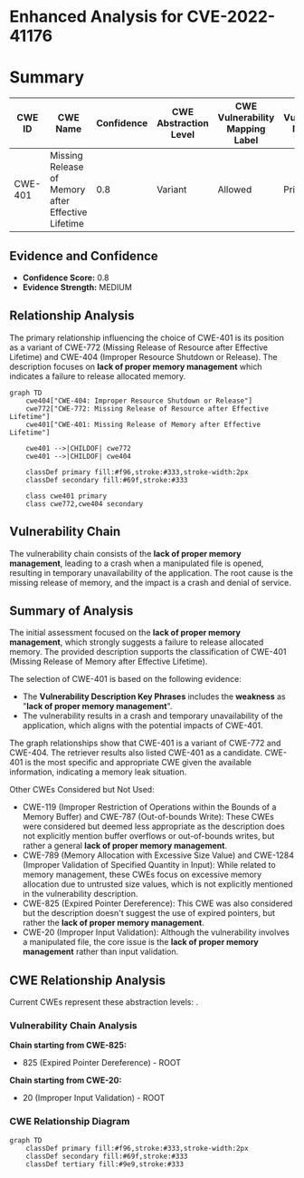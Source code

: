 # Enhanced Analysis for CVE-2022-41176

# Summary
| CWE ID | CWE Name | Confidence | CWE Abstraction Level | CWE Vulnerability Mapping Label | CWE-Vulnerability Mapping Notes |
|---|---|---|---|---|---|
| CWE-401 | Missing Release of Memory after Effective Lifetime | 0.8 | Variant | Allowed | Primary CWE |

## Evidence and Confidence

*   **Confidence Score:** 0.8
*   **Evidence Strength:** MEDIUM

## Relationship Analysis
The primary relationship influencing the choice of CWE-401 is its position as a variant of CWE-772 (Missing Release of Resource after Effective Lifetime) and CWE-404 (Improper Resource Shutdown or Release). The description focuses on **lack of proper memory management** which indicates a failure to release allocated memory.

```mermaid
graph TD
    cwe404["CWE-404: Improper Resource Shutdown or Release"]
    cwe772["CWE-772: Missing Release of Resource after Effective Lifetime"]
    cwe401["CWE-401: Missing Release of Memory after Effective Lifetime"]
    
    cwe401 -->|CHILDOF| cwe772
    cwe401 -->|CHILDOF| cwe404
    
    classDef primary fill:#f96,stroke:#333,stroke-width:2px
    classDef secondary fill:#69f,stroke:#333
    
    class cwe401 primary
    class cwe772,cwe404 secondary
```

## Vulnerability Chain
The vulnerability chain consists of the **lack of proper memory management**, leading to a crash when a manipulated file is opened, resulting in temporary unavailability of the application. The root cause is the missing release of memory, and the impact is a crash and denial of service.

## Summary of Analysis
The initial assessment focused on the **lack of proper memory management**, which strongly suggests a failure to release allocated memory. The provided description supports the classification of CWE-401 (Missing Release of Memory after Effective Lifetime).

The selection of CWE-401 is based on the following evidence:
*   The **Vulnerability Description Key Phrases** includes the **weakness** as "**lack of proper memory management**".
*   The vulnerability results in a crash and temporary unavailability of the application, which aligns with the potential impacts of CWE-401.

The graph relationships show that CWE-401 is a variant of CWE-772 and CWE-404. The retriever results also listed CWE-401 as a candidate. CWE-401 is the most specific and appropriate CWE given the available information, indicating a memory leak situation.

Other CWEs Considered but Not Used:

*   CWE-119 (Improper Restriction of Operations within the Bounds of a Memory Buffer) and CWE-787 (Out-of-bounds Write): These CWEs were considered but deemed less appropriate as the description does not explicitly mention buffer overflows or out-of-bounds writes, but rather a general **lack of proper memory management**.
*   CWE-789 (Memory Allocation with Excessive Size Value) and CWE-1284 (Improper Validation of Specified Quantity in Input): While related to memory management, these CWEs focus on excessive memory allocation due to untrusted size values, which is not explicitly mentioned in the vulnerability description.
*   CWE-825 (Expired Pointer Dereference): This CWE was also considered but the description doesn't suggest the use of expired pointers, but rather the **lack of proper memory management**.
*   CWE-20 (Improper Input Validation): Although the vulnerability involves a manipulated file, the core issue is the **lack of proper memory management** rather than input validation.


## CWE Relationship Analysis

Current CWEs represent these abstraction levels: .


### Vulnerability Chain Analysis

**Chain starting from CWE-825:**
- 825 (Expired Pointer Dereference) - ROOT


**Chain starting from CWE-20:**
- 20 (Improper Input Validation) - ROOT



### CWE Relationship Diagram

```mermaid
graph TD
    classDef primary fill:#f96,stroke:#333,stroke-width:2px
    classDef secondary fill:#69f,stroke:#333
    classDef tertiary fill:#9e9,stroke:#333
```